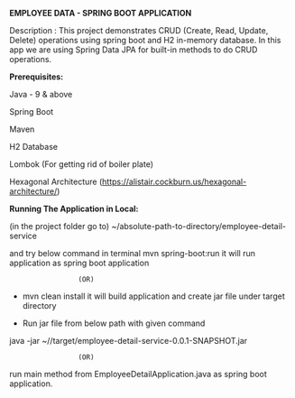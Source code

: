 **EMPLOYEE DATA - SPRING BOOT APPLICATION**

Description : This project demonstrates CRUD (Create, Read, Update, Delete) operations using spring boot and H2 in-memory database. In this app we are using Spring Data JPA for built-in methods to do CRUD operations.

**Prerequisites:**
  
  Java - 9 & above
  
  Spring Boot
  
  Maven
  
  H2 Database
  
  Lombok (For getting rid of boiler plate)
  
  Hexagonal Architecture (https://alistair.cockburn.us/hexagonal-architecture/)

**Running The Application in Local:**

(in the project folder go to) ~/absolute-path-to-directory/employee-detail-service

and try below command in terminal
mvn spring-boot:run it will run application as spring boot application

                     (OR)

- mvn clean install it will build application and create jar file under target directory

- Run jar file from below path with given command

java -jar ~/<employee-detail-service-path>/target/employee-detail-service-0.0.1-SNAPSHOT.jar

                     (OR)

run main method from EmployeeDetailApplication.java as spring boot application.
